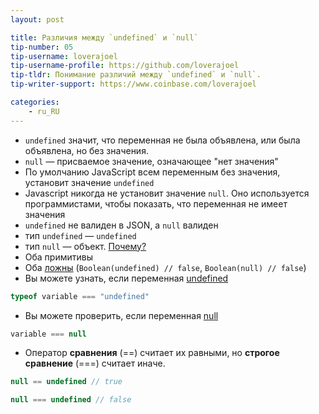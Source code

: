 ```yaml
---
layout: post

title: Различия между `undefined` и `null`
tip-number: 05
tip-username: loverajoel
tip-username-profile: https://github.com/loverajoel
tip-tldr: Понимание различий между `undefined` и `null`.
tip-writer-support: https://www.coinbase.com/loverajoel

categories:
    - ru_RU
---
```


- `undefined` значит, что переменная не была объявлена, или была объявлена, но без значения.
- `null` — присваемое значение, означающее "нет значения"
- По умолчанию JavaScript всем переменным без значения, установит значение `undefined`
- Javascript никогда не установит значение `null`. Оно используется программистами, чтобы показать, что переменная не имеет значения
- `undefined` не валиден в JSON, а `null` валиден
- тип `undefined` — `undefined`
- тип `null` — объект. [Почему?](http://www.2ality.com/2013/10/typeof-null.html)
- Оба примитивы
- Оба [ложны](https://developer.mozilla.org/en-US/docs/Glossary/Falsy)
  (`Boolean(undefined) // false`, `Boolean(null) // false`)
- Вы можете узнать, если переменная [undefined](https://developer.mozilla.org/en-US/docs/Web/JavaScript/Reference/Global_Objects/undefined)

```javascript
typeof variable === "undefined"
```
- Вы можете проверить, если переменная [null](https://developer.mozilla.org/en-US/docs/Web/JavaScript/Reference/Global_Objects/null)

```javascript
variable === null
```
- Оператор **сравнения** (==) считает их равными, но **строгое сравнение** (===) считает иначе.

```javascript
null == undefined // true

null === undefined // false
```

